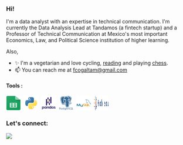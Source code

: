 ### Hi! 

I'm a data analyst with an expertise in technical communication. I'm currently the Data Analysis Lead at Tandamos (a fintech startup) and a Professor of Technical Communication at Mexico's most important Economics, Law, and Political Science institution of higher learning. 

Also,
- ✨ I'm a vegetarian and love cycling, [reading](https://www.goodreads.com/user/show/40732498-francisco-galan) and playing [chess](https://lichess.org/@/FcoGal).
- 📫 You can reach me at fcogaltam@gmail.com

#### Tools :

<p>
<img src="https://github.com/FranciscoGalan/FranciscoGalan/blob/main/Images/Google_Sheets_Logo.svg" title="Sheets"  alt="Sheets" width="40" height="40"/>&nbsp;
<img src="https://github.com/devicons/devicon/blob/master/icons/python/python-original.svg" title="Python" alt="Python" width="40" height="40"/>&nbsp;
<img src="https://github.com/devicons/devicon/blob/master/icons/pandas/pandas-original-wordmark.svg" title="Pandas" alt="Pandas" width="40" height="40"/>&nbsp;
<img src="https://github.com/devicons/devicon/blob/master/icons/postgresql/postgresql-plain-wordmark.svg" title="PostgreSQL" alt="PostgreSQL" width="40" height="40"/>&nbsp;
<img src="https://github.com/devicons/devicon/blob/master/icons/mysql/mysql-original-wordmark.svg" title="MySQL"  alt="MySQL" width="40" height="40"/>&nbsp;
<img src="https://github.com/FranciscoGalan/FranciscoGalan/blob/main/Images/tableau-logo.svg" title="Tableau"  alt="Tableau" width="40" height="40"/>&nbsp;

</p>

### Let's connect:

[<img align="left"  width="22px" src="https://cdn.jsdelivr.net/npm/simple-icons@3.4.0/icons/linkedin.svg" />](https://www.linkedin.com/in/francisco-galan/)


